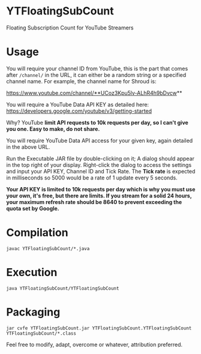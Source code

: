 # YTFloatingSubCount
Floating Subscription Count for YouTube Streamers

# Usage

You will require your channel ID from YouTube, this is the part that comes after `/channel/` in the URL, 
it can either be a random string or a specified channel name. For example, the channel name for Shroud is:

https://www.youtube.com/channel/**UCoz3Kpu5lv-ALhR4h9bDvcw**

You will require a YouTube Data API KEY as detailed here: https://developers.google.com/youtube/v3/getting-started

Why?
YouTube **limit API requests to 10k requests per day, so I can't give you one. Easy to make, do not share.**

You will require YouTube Data API access for your given key, again detailed in the above URL.

Run the Executable JAR file by double-clicking on it; A dialog should appear in the top right of your display. 
Right-click the dialog to access the settings and input your API KEY, Channel ID and Tick Rate. The **Tick rate** is 
expected in milliseconds so 5000 would be a rate of 1 update every 5 seconds. 

**Your API KEY is limited to 10k requests per day which is why you must use your own, it's free, but there are limits. 
If you stream for a solid 24 hours, your maximum refresh rate should be 8640 to prevent exceeding the quota set by Google.**

# Compilation

`javac YTFloatingSubCount/*.java`

# Execution

`java YTFloatingSubCount/YTFloatingSubCount`

# Packaging

`jar cvfe YTFloatingSubCount.jar YTFloatingSubCount.YTFloatingSubCount YTFloatingSubCount/*.class`

Feel free to modify, adapt, overcome or whatever, attribution preferred.
